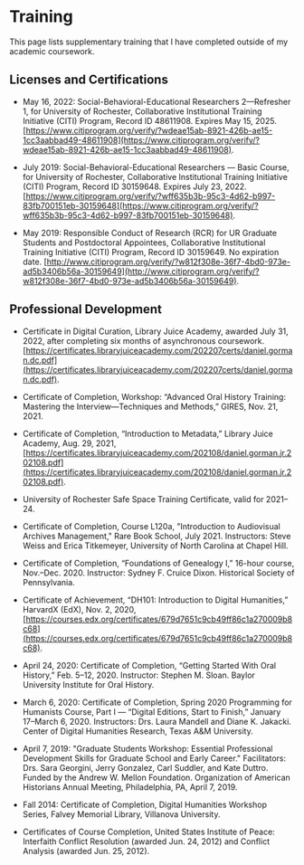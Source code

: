 # Training

This page lists supplementary training that I have completed outside of my academic coursework.

## Licenses and Certifications
* May 16, 2022: Social-Behavioral-Educational Researchers 2—Refresher 1, for University of Rochester, Collaborative Institutional Training Initiative (CITI) Program, Record ID 48611908. Expires May 15, 2025. [https://www.citiprogram.org/verify/?wdeae15ab-8921-426b-ae15-1cc3aabbad49-48611908](https://www.citiprogram.org/verify/?wdeae15ab-8921-426b-ae15-1cc3aabbad49-48611908).

* July 2019: Social-Behavioral-Educational Researchers — Basic Course, for University of Rochester, Collaborative Institutional Training Initiative (CITI) Program, Record ID 30159648. Expires July 23, 2022. [https://www.citiprogram.org/verify/?wff635b3b-95c3-4d62-b997-83fb700151eb-30159648](https://www.citiprogram.org/verify/?wff635b3b-95c3-4d62-b997-83fb700151eb-30159648).

* May 2019: Responsible Conduct of Research (RCR) for UR Graduate Students and Postdoctoral Appointees, Collaborative Institutional Training Initiative (CITI) Program, Record ID 30159649. No expiration date. [http://www.citiprogram.org/verify/?w812f308e-36f7-4bd0-973e-ad5b3406b56a-30159649](http://www.citiprogram.org/verify/?w812f308e-36f7-4bd0-973e-ad5b3406b56a-30159649).

## Professional Development
* Certificate in Digital Curation, Library Juice Academy, awarded July 31, 2022, after completing six months of asynchronous coursework. [https://certificates.libraryjuiceacademy.com/202207certs/daniel.gorman.dc.pdf](https://certificates.libraryjuiceacademy.com/202207certs/daniel.gorman.dc.pdf).

* Certificate of Completion, Workshop: “Advanced Oral History Training: Mastering the Interview—Techniques and Methods,” GIRES, Nov. 21, 2021.

* Certificate of Completion, “Introduction to Metadata,” Library Juice Academy, Aug. 29, 2021, [https://certificates.libraryjuiceacademy.com/202108/daniel.gorman.jr.202108.pdf](https://certificates.libraryjuiceacademy.com/202108/daniel.gorman.jr.202108.pdf).

* University of Rochester Safe Space Training Certificate, valid for 2021–24. 

* Certificate of Completion, Course L120a, "Introduction to Audiovisual Archives Management," Rare Book School, July 2021. Instructors: Steve Weiss and Erica Titkemeyer, University of North Carolina at Chapel Hill.

*	Certificate of Completion, “Foundations of Genealogy I,” 16-hour course, Nov.–Dec. 2020. Instructor: Sydney F. Cruice Dixon. Historical Society of Pennsylvania. 

*	Certificate of Achievement, “DH101: Introduction to Digital Humanities,” HarvardX (EdX), Nov. 2, 2020, [https://courses.edx.org/certificates/679d7651c9cb49ff86c1a270009b8c68](https://courses.edx.org/certificates/679d7651c9cb49ff86c1a270009b8c68).

* April 24, 2020:	Certificate of Completion, “Getting Started With Oral History,” Feb. 5–12, 2020. Instructor: Stephen M. Sloan. Baylor University Institute for Oral History. 

* March 6, 2020: Certificate of Completion, Spring 2020 Programming for Humanists Course, Part I — “Digital Editions, Start to Finish,” January 17–March 6, 2020. Instructors: Drs. Laura Mandell and Diane K. Jakacki. Center of Digital Humanities Research, Texas A&M University.

* April 7, 2019: "Graduate Students Workshop: Essential Professional Development Skills for Graduate School and Early Career." Facilitators: Drs. Sara Georgini, Jerry Gonzalez, Carl Suddler, and Kate Duttro. Funded by the Andrew W. Mellon Foundation. Organization of American Historians Annual Meeting, Philadelphia, PA, April 7, 2019.

* Fall 2014: Certificate of Completion, Digital Humanities Workshop Series, Falvey Memorial Library, Villanova University.

* Certificates of Course Completion, United States Institute of Peace: Interfaith Conflict Resolution (awarded Jun. 24, 2012) and Conflict Analysis (awarded Jun. 25, 2012). 
